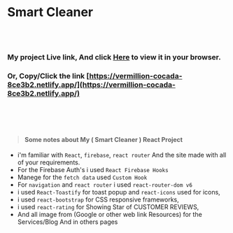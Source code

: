 # Smart Cleaner

<br /><br />

### My project Live link, And click [Here](https://vermillion-cocada-8ce3b2.netlify.app/) to view it in your browser.

### Or, Copy/Click the link [https://vermillion-cocada-8ce3b2.netlify.app/](https://vermillion-cocada-8ce3b2.netlify.app/)

<br /><br /><br />

> #### Some notes about My ( Smart Cleaner ) React Project

- i'm familiar with `React`, `firebase`, `react router` And the site made with all of your requirements.
- For the Firebase Auth's i used `React Firebase Hooks`
- Manege for the `fetch data` used `Custom Hook`
- For `navigation` and `react router` i used `react-router-dom v6`
- i used `React-Toastify` for toast popup and `react-icons` used for icons,
- i used `react-bootstrap` for CSS responsive frameworks,
- i used `react-rating` for Showing Star of CUSTOMER REVIEWS,
- And all image from (Google or other web link Resources) for the Services/Blog And in others pages
